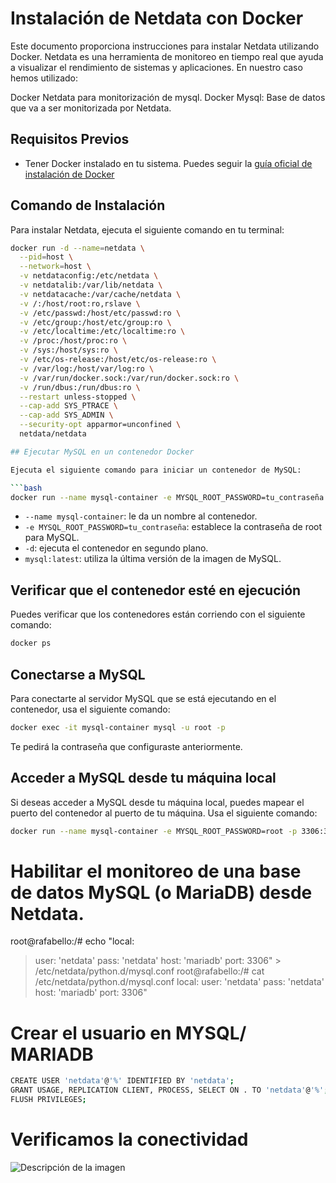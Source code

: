 # Instalación de Netdata con Docker

Este documento proporciona instrucciones para instalar Netdata utilizando Docker. Netdata es una herramienta de monitoreo en tiempo real que ayuda a visualizar el rendimiento de sistemas y aplicaciones.
En nuestro caso hemos utilizado:

Docker Netdata para monitorización de mysql.
Docker Mysql: Base de datos que va a ser monitorizada por Netdata.

## Requisitos Previos

- Tener Docker instalado en tu sistema. Puedes seguir la [guía oficial de instalación de Docker](https://docs.docker.com/get-docker/) 

## Comando de Instalación

Para instalar Netdata, ejecuta el siguiente comando en tu terminal:

```bash
docker run -d --name=netdata \
  --pid=host \
  --network=host \
  -v netdataconfig:/etc/netdata \
  -v netdatalib:/var/lib/netdata \
  -v netdatacache:/var/cache/netdata \
  -v /:/host/root:ro,rslave \
  -v /etc/passwd:/host/etc/passwd:ro \
  -v /etc/group:/host/etc/group:ro \
  -v /etc/localtime:/etc/localtime:ro \
  -v /proc:/host/proc:ro \
  -v /sys:/host/sys:ro \
  -v /etc/os-release:/host/etc/os-release:ro \
  -v /var/log:/host/var/log:ro \
  -v /var/run/docker.sock:/var/run/docker.sock:ro \
  -v /run/dbus:/run/dbus:ro \
  --restart unless-stopped \
  --cap-add SYS_PTRACE \
  --cap-add SYS_ADMIN \
  --security-opt apparmor=unconfined \
  netdata/netdata

## Ejecutar MySQL en un contenedor Docker

Ejecuta el siguiente comando para iniciar un contenedor de MySQL:

```bash
docker run --name mysql-container -e MYSQL_ROOT_PASSWORD=tu_contraseña -d mysql:latest
```

- `--name mysql-container`: le da un nombre al contenedor.
- `-e MYSQL_ROOT_PASSWORD=tu_contraseña`: establece la contraseña de root para MySQL.
- `-d`: ejecuta el contenedor en segundo plano.
- `mysql:latest`: utiliza la última versión de la imagen de MySQL.

## Verificar que el contenedor esté en ejecución

Puedes verificar que los contenedores están corriendo con el siguiente comando:

```bash
docker ps
```

## Conectarse a MySQL

Para conectarte al servidor MySQL que se está ejecutando en el contenedor, usa el siguiente comando:

```bash
docker exec -it mysql-container mysql -u root -p
```

Te pedirá la contraseña que configuraste anteriormente.

## Acceder a MySQL desde tu máquina local

Si deseas acceder a MySQL desde tu máquina local, puedes mapear el puerto del contenedor al puerto de tu máquina. Usa el siguiente comando:

```bash
docker run --name mysql-container -e MYSQL_ROOT_PASSWORD=root -p 3306:3306 -d mysql:latest
```

# Habilitar el monitoreo de una base de datos MySQL (o MariaDB) desde Netdata.

root@rafabello:/# echo "local: 
> user: 'netdata'
> pass: 'netdata'
> host: 'mariadb'
> port: 3306" > /etc/netdata/python.d/mysql.conf
root@rafabello:/# cat /etc/netdata/python.d/mysql.conf 
local:
user: 'netdata'
pass: 'netdata'
host: 'mariadb'
port: 3306"

# Crear el usuario en MYSQL/ MARIADB
```bash
CREATE USER 'netdata'@'%' IDENTIFIED BY 'netdata';
GRANT USAGE, REPLICATION CLIENT, PROCESS, SELECT ON . TO 'netdata'@'%';
FLUSH PRIVILEGES; 
```
# Verificamos la conectividad
![Descripción de la imagen](/images/netdata.jpg)
